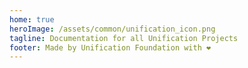 ```yaml
---
home: true
heroImage: /assets/common/unification_icon.png
tagline: Documentation for all Unification Projects
footer: Made by Unification Foundation with ❤️
---
```


<CustomFeatureBlock/>
